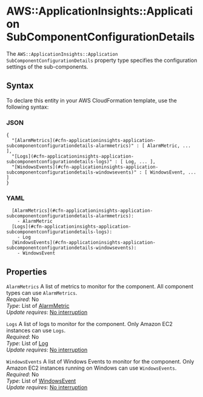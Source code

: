 # AWS::ApplicationInsights::Application SubComponentConfigurationDetails<a name="aws-properties-applicationinsights-application-subcomponentconfigurationdetails"></a>

The `AWS::ApplicationInsights::Application SubComponentConfigurationDetails` property type specifies the configuration settings of the sub\-components\.

## Syntax<a name="aws-properties-applicationinsights-application-subcomponentconfigurationdetails-syntax"></a>

To declare this entity in your AWS CloudFormation template, use the following syntax:

### JSON<a name="aws-properties-applicationinsights-application-subcomponentconfigurationdetails-syntax.json"></a>

```
{
  "[AlarmMetrics](#cfn-applicationinsights-application-subcomponentconfigurationdetails-alarmmetrics)" : [ AlarmMetric, ... ],
  "[Logs](#cfn-applicationinsights-application-subcomponentconfigurationdetails-logs)" : [ Log, ... ],
  "[WindowsEvents](#cfn-applicationinsights-application-subcomponentconfigurationdetails-windowsevents)" : [ WindowsEvent, ... ]
}
```

### YAML<a name="aws-properties-applicationinsights-application-subcomponentconfigurationdetails-syntax.yaml"></a>

```
  [AlarmMetrics](#cfn-applicationinsights-application-subcomponentconfigurationdetails-alarmmetrics): 
    - AlarmMetric
  [Logs](#cfn-applicationinsights-application-subcomponentconfigurationdetails-logs): 
    - Log
  [WindowsEvents](#cfn-applicationinsights-application-subcomponentconfigurationdetails-windowsevents): 
    - WindowsEvent
```

## Properties<a name="aws-properties-applicationinsights-application-subcomponentconfigurationdetails-properties"></a>

`AlarmMetrics`  <a name="cfn-applicationinsights-application-subcomponentconfigurationdetails-alarmmetrics"></a>
A list of metrics to monitor for the component\. All component types can use `AlarmMetrics`\.   
*Required*: No  
*Type*: List of [AlarmMetric](aws-properties-applicationinsights-application-alarmmetric.md)  
*Update requires*: [No interruption](https://docs.aws.amazon.com/AWSCloudFormation/latest/UserGuide/using-cfn-updating-stacks-update-behaviors.html#update-no-interrupt)

`Logs`  <a name="cfn-applicationinsights-application-subcomponentconfigurationdetails-logs"></a>
A list of logs to monitor for the component\. Only Amazon EC2 instances can use `Logs`\.  
*Required*: No  
*Type*: List of [Log](aws-properties-applicationinsights-application-log.md)  
*Update requires*: [No interruption](https://docs.aws.amazon.com/AWSCloudFormation/latest/UserGuide/using-cfn-updating-stacks-update-behaviors.html#update-no-interrupt)

`WindowsEvents`  <a name="cfn-applicationinsights-application-subcomponentconfigurationdetails-windowsevents"></a>
A list of Windows Events to monitor for the component\. Only Amazon EC2 instances running on Windows can use `WindowsEvents`\.  
*Required*: No  
*Type*: List of [WindowsEvent](aws-properties-applicationinsights-application-windowsevent.md)  
*Update requires*: [No interruption](https://docs.aws.amazon.com/AWSCloudFormation/latest/UserGuide/using-cfn-updating-stacks-update-behaviors.html#update-no-interrupt)